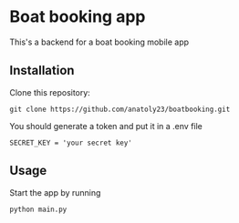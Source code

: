 # Boat booking app


This's a backend for a boat booking mobile app


## Installation

Clone this repository: 

```
git clone https://github.com/anatoly23/boatbooking.git
```

You should generate a token and put it in a .env file 

```
SECRET_KEY = 'your secret key'
```


## Usage

 
Start the app by running 
```
python main.py
```
